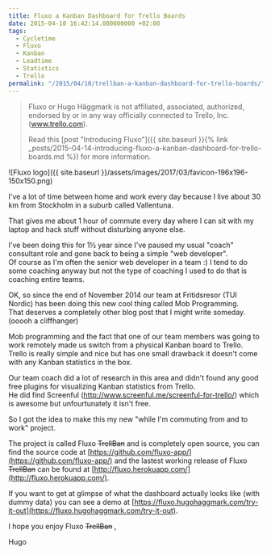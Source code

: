 ```yaml
---
title: Fluxo a Kanban Dashboard for Trello Boards
date: 2015-04-10 16:42:14.000000000 +02:00
tags:
  - Cycletime
  - Fluxo
  - Kanban
  - Leadtime
  - Statistics
  - Trello
permalink: "/2015/04/10/trellban-a-kanban-dashboard-for-trello-boards/"
---
```


> Fluxo or Hugo Häggmark is not affiliated, associated, authorized, endorsed by or in any way officially connected to Trello, Inc. (www.trello.com).
>
> Read this [post "Introducing Fluxo"]({{ site.baseurl }}{% link _posts/2015-04-14-introducing-fluxo-a-kanban-dashboard-for-trello-boards.md %}) for more information.

![Fluxo logo]({{ site.baseurl }}/assets/images/2017/03/favicon-196x196-150x150.png)

I've a lot of time between home and work every day because I live about 30 km from Stockholm in a suburb called Vallentuna.

That gives me about 1 hour of commute every day where I can sit with my laptop and hack stuff without disturbing anyone else.

I've been doing this for 1½ year since I've paused my usual "coach" consultant role and gone back to being a simple "web developer".  
Of course as I'm often the senior web developer in a team :) I tend to do some coaching anyway but not the type of coaching I used to do that is coaching entire teams.

OK, so since the end of November 2014 our team at Fritidsresor (TUI Nordic) has been doing this new cool thing called Mob Programming.  
That deserves a completely other blog post that I might write someday. (ooooh a cliffhanger)

Mob programming and the fact that one of our team members was going to work remotely made us switch from a physical Kanban board to Trello.  
Trello is really simple and nice but has one small drawback it doesn't come with any Kanban statistics in the box.

Our team coach did a lot of research in this area and didn't found any good free plugins for visualizing Kanban statistics from Trello.  
He did find Screenful (http://www.screenful.me/screenful-for-trello/) which is awesome but unfourtunately it isn't free.

So I got the idea to make this my new "while I'm commuting from and to work" project.

The project is called Fluxo ~~TrellBan~~ and is completely open source, you can find the source code at [https://github.com/fluxo-app/](https://github.com/fluxo-app/) and the lastest working release of Fluxo ~~TrellBan~~ can be found at [http://fluxo.herokuapp.com/](http://fluxo.herokuapp.com/).

If you want to get at glimpse of what the dashboard actually looks like (with dummy data) you can see a demo at [https://fluxo.hugohaggmark.com/try-it-out](https://fluxo.hugohaggmark.com/try-it-out).

I hope you enjoy Fluxo ~~TrellBan~~ ,

Hugo
